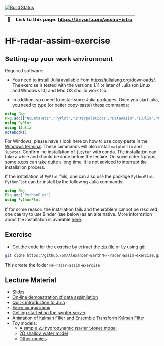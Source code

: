 [![Build Status](https://github.com/Alexander-Barth/HF-radar-assim-exercise/workflows/CI/badge.svg)](https://github.com/Alexander-Barth/HF-radar-assim-exercise/actions)

| :memo:        | Link to this page: https://tinyurl.com/assim-intro      |
|---------------|:------------------------|




# HF-radar-assim-exercise

## Setting-up your work environment

Required software:

* You need to install Julia available from https://julialang.org/downloads/. The exercise is tested with the versions 1.11 or later of Julia (on Linux and Windows 10) and Mac OS should work too.
  
* In addition, you need to install some Julia packages. Once you start julia, you need to type (or better copy-paste) these commands:

```julia
using Pkg
Pkg.add(["NCDatasets","PyPlot","Interpolations","DataAssim","IJulia","GeoMapping"])
using PyPlot
using IJulia
notebook()
```

For Windows, please have a look here on how to use copy-paste in the [Windows terminal](https://bonkersabouttech.com/how-to-copy-and-paste-in-cmd/).
These commands will also install `matplotlib` and `jupyter`.
Confirm the installation of `jupyter` with conda. The installation can take a while and should be done before the lecture.
On some older laptops, some steps can take quite a long time. It is not adviced to interrupt the installation process.

If the installation of `PyPlot` fails, one can also use the package `PythonPlot`. 
`PythonPlot` can be install by the following Julia commands:

```julia
using Pkg
Pkg.add("PythonPlot")
using PythonPlot
```



If for some reason, the installation fails and the problem cannot be resolved, one can try to use Binder (see below) as an alternative.
More information about the installation is available [here](https://github.com/gher-ulg/Documentation/wiki/Installing-Julia).


## Exercise

* Get the code for the exercise by extract the [zip file](https://github.com/Alexander-Barth/HF-radar-assim-exercise/archive/master.zip) or by using git:

```bash
git clone https://github.com/Alexander-Barth/HF-radar-assim-exercise.git
```

This create the folder `HF-radar-assim-exercise`

## Lecture Material

* [Slides](https://data-assimilation.net/upload/Alex/Lecture/AssimLecture/assim_lecture_ogcb.pdf) 
* [On-line demonstration of data assimilation](http://www.data-assimilation.net/Tools/AssimDemo/)
* [Quick introduction to Julia](Julia.md)
* [Exercise questions](https://alexander-barth.github.io/HF-radar-assim-exercise/slides/)
* [Getting started on the juypter server](https://docs.google.com/presentation/d/1qBH95xkFxUFutUVEEatxDe__i0_vWlRqIYQoJuYj3mk/edit#slide=id.p)
* [Animation of Kalman Filter and Ensemble Transform Kalman Filter](https://github.com/Alexander-Barth/DataAssim.jl)
* Toy models:
    * [A simple 2D hydrodynamic Navier Stokes model](https://alexander-barth.github.io/FluidSimDemo-WebAssembly/)
    * [2D shallow water model](https://alexander-barth.github.io/FluidSimDemo-WebAssembly/ShallowWater/)
    * [Other models](https://alexander-barth.github.io/FluidSimDemo-WebAssembly/all_models.html)

<!--  LocalWords:  assim caen sudo julia NetCDF PyPlot IJulia el cd
 -->
<!--  LocalWords:  mkdir wget emacs EOF setq alist jl dir
 -->
